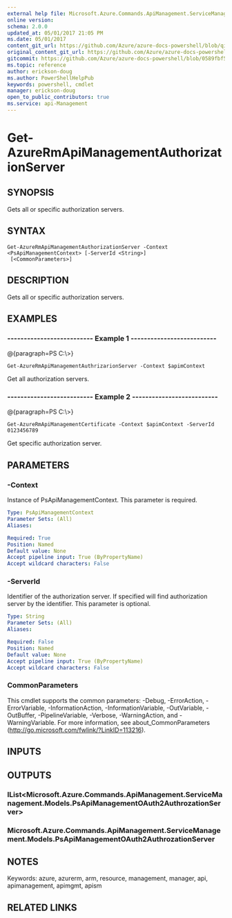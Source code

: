 ```yaml
---
external help file: Microsoft.Azure.Commands.ApiManagement.ServiceManagement.dll-Help.xml
online version:
schema: 2.0.0
updated_at: 05/01/2017 21:05 PM
ms.date: 05/01/2017
content_git_url: https://github.com/Azure/azure-docs-powershell/blob/qinezh-conceptual/azureps-cmdlets-docs/ResourceManager/AzureRM.ApiManagement/v1.0.4.3/Get-AzureRmApiManagementAuthorizationServer.md
original_content_git_url: https://github.com/Azure/azure-docs-powershell/blob/qinezh-conceptual/azureps-cmdlets-docs/ResourceManager/AzureRM.ApiManagement/v1.0.4.3/Get-AzureRmApiManagementAuthorizationServer.md
gitcommit: https://github.com/Azure/azure-docs-powershell/blob/0589fbf53d27e39e0cf445261d29c64fb0859d62
ms.topic: reference
author: erickson-doug
ms.author: PowerShellHelpPub
keywords: powershell, cmdlet
manager: erickson-doug
open_to_public_contributors: true
ms.service: api-Management
---
```


# Get-AzureRmApiManagementAuthorizationServer

## SYNOPSIS
Gets all or specific authorization servers.

## SYNTAX

```
Get-AzureRmApiManagementAuthorizationServer -Context <PsApiManagementContext> [-ServerId <String>]
 [<CommonParameters>]
```

## DESCRIPTION
Gets all or specific authorization servers.

## EXAMPLES

### --------------------------  Example 1  --------------------------
@{paragraph=PS C:\\\>}





```
Get-AzureRmApiManagementAuthrizarionServer -Context $apimContext
```

Get all authorization servers.

### --------------------------  Example 2  --------------------------
@{paragraph=PS C:\\\>}





```
Get-AzureRmApiManagementCertificate -Context $apimContext -ServerId 0123456789
```

Get specific authorization server.

## PARAMETERS

### -Context
Instance of PsApiManagementContext.
This parameter is required.

```yaml
Type: PsApiManagementContext
Parameter Sets: (All)
Aliases: 

Required: True
Position: Named
Default value: None
Accept pipeline input: True (ByPropertyName)
Accept wildcard characters: False
```

### -ServerId
Identifier of the authorization server.
If specified will find authorization server by the identifier.
This parameter is optional.

```yaml
Type: String
Parameter Sets: (All)
Aliases: 

Required: False
Position: Named
Default value: None
Accept pipeline input: True (ByPropertyName)
Accept wildcard characters: False
```

### CommonParameters
This cmdlet supports the common parameters: -Debug, -ErrorAction, -ErrorVariable, -InformationAction, -InformationVariable, -OutVariable, -OutBuffer, -PipelineVariable, -Verbose, -WarningAction, and -WarningVariable. For more information, see about_CommonParameters (http://go.microsoft.com/fwlink/?LinkID=113216).

## INPUTS

## OUTPUTS

### IList<Microsoft.Azure.Commands.ApiManagement.ServiceManagement.Models.PsApiManagementOAuth2AuthrozationServer>

### Microsoft.Azure.Commands.ApiManagement.ServiceManagement.Models.PsApiManagementOAuth2AuthrozationServer

## NOTES
Keywords: azure, azurerm, arm, resource, management, manager, api, apimanagement, apimgmt, apism

## RELATED LINKS

